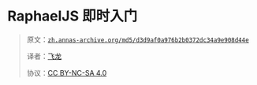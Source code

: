# RaphaelJS 即时入门

> 原文：[`zh.annas-archive.org/md5/d3d9af0a976b2b0372dc34a9e908d44e`](https://zh.annas-archive.org/md5/d3d9af0a976b2b0372dc34a9e908d44e)
> 
> 译者：[飞龙](https://github.com/wizardforcel)
> 
> 协议：[CC BY-NC-SA 4.0](http://creativecommons.org/licenses/by-nc-sa/4.0/)